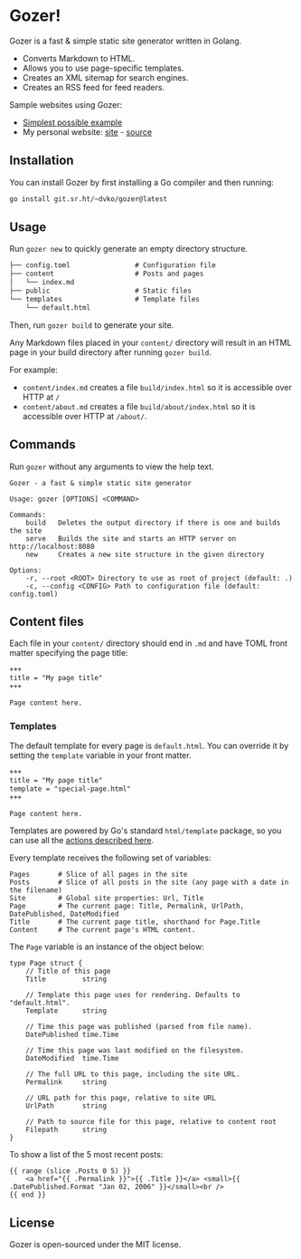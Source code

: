 # Gozer!

Gozer is a fast & simple static site generator written in Golang.

- Converts Markdown to HTML.
- Allows you to use page-specific templates.
- Creates an XML sitemap for search engines.
- Creates an RSS feed for feed readers.

Sample websites using Gozer:

- [Simplest possible example](example/)
- My personal website: [site](https://www.dannyvankooten.com/) - [source](https://git.sr.ht/~dvko/dannyvankooten.com)


## Installation

You can install Gozer by first installing a Go compiler and then running:

```sh
go install git.sr.ht/~dvko/gozer@latest
```

## Usage

Run `gozer new` to quickly generate an empty directory structure.

```txt
├── config.toml                # Configuration file
├── content                    # Posts and pages
│   └── index.md
├── public                     # Static files
└── templates                  # Template files
    └── default.html
```

Then, run `gozer build` to generate your site.

Any Markdown files placed in your `content/` directory will result in an HTML page in your build directory after running `gozer build`.

For example:

- `content/index.md` creates a file `build/index.html` so it is accessible over HTTP at `/`
- `content/about.md` creates a file `build/about/index.html` so it is accessible over HTTP at `/about/`.


## Commands

Run `gozer` without any arguments to view the help text.

```
Gozer - a fast & simple static site generator

Usage: gozer [OPTIONS] <COMMAND>

Commands:
    build   Deletes the output directory if there is one and builds the site
    serve   Builds the site and starts an HTTP server on http://localhost:8080
    new     Creates a new site structure in the given directory

Options:
    -r, --root <ROOT> Directory to use as root of project (default: .)
    -c, --config <CONFIG> Path to configuration file (default: config.toml)
```

## Content files

Each file in your `content/` directory should end in `.md` and have TOML front matter specifying the page title:

```md
+++
title = "My page title"
+++

Page content here.
```

### Templates
The default template for every page is `default.html`. You can override it by setting the `template` variable in your front matter.

```md
+++
title = "My page title"
template = "special-page.html"
+++

Page content here.
```

Templates are powered by Go's standard `html/template` package, so you can use all the [actions described here](https://pkg.go.dev/text/template#hdr-Actions).

Every template receives the following set of variables:

```
Pages       # Slice of all pages in the site
Posts       # Slice of all posts in the site (any page with a date in the filename)
Site        # Global site properties: Url, Title
Page        # The current page: Title, Permalink, UrlPath, DatePublished, DateModified
Title       # The current page title, shorthand for Page.Title
Content     # The current page's HTML content.
```

The `Page` variable is an instance of the object below:

```
type Page struct {
    // Title of this page
    Title         string

    // Template this page uses for rendering. Defaults to "default.html".
    Template      string

    // Time this page was published (parsed from file name).
    DatePublished time.Time

    // Time this page was last modified on the filesystem.
    DateModified  time.Time

    // The full URL to this page, including the site URL.
    Permalink     string

    // URL path for this page, relative to site URL
    UrlPath       string

    // Path to source file for this page, relative to content root
    Filepath      string
}
```

To show a list of the 5 most recent posts:

```gotemplate
{{ range (slice .Posts 0 5) }}
    <a href="{{ .Permalink }}">{{ .Title }}</a> <small>{{ .DatePublished.Format "Jan 02, 2006" }}</small><br />
{{ end }}
```

## License

Gozer is open-sourced under the MIT license.
